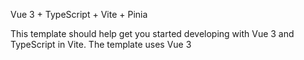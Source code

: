 Vue 3 + TypeScript + Vite + Pinia

This template should help get you started developing with Vue 3 and TypeScript in Vite. The template uses Vue 3 <script setup> SFCs, check out the script setup docs to learn more.

我自己搭建的一个vite+ts+vue3开发模板(开箱即用)

使用步骤：

1. git clone https://github.com/GreyJyy/vite-ts-template.git
2. yarn
3. yarn dev

集成了以下功能:

1. git Husky
2. commitlint
3. commitizen
4. pinia
5. vue-router
6. editorconfig
7. Eslint+Prettier
8. 基于TypeScript的axios二次封装



关于代码提交规范

我已经做好了提交规范的配置,提交代码需要使用'npx cz'或'yarn commit'。

  Type    	作用                                      
  feat    	新增特性 (feature)                          
  fix     	修复 Bug(bug fix)                         
  docs    	修改文档 (documentation)                    
  style   	代码格式修改(white-space, formatting, missing semi colons, etc)
  refactor	代码重构(refactor)                          
  perf    	改善性能(A code change that improves performance)
  test    	测试(when adding missing tests)           
  build   	变更项目构建或外部依赖（例如 scopes: webpack、gulp、npm 等）
  ci      	更改持续集成软件的配置文件和 package 中的 scripts 命令，例如 scopes: Travis, Circle 等
  chore   	变更构建流程或辅助工具(比如更改测试环境)                   
  revert  	代码回退                                    


